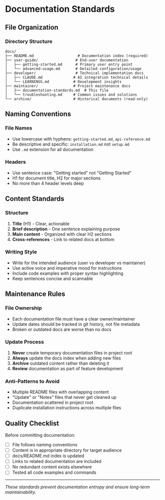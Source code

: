 # Documentation Standards

## File Organization

### Directory Structure
```
docs/
├── README.md                    # Documentation index (required)
├── user-guide/                 # End-user documentation
│   ├── getting-started.md      # Primary user entry point
│   └── advanced-usage.md       # Detailed configuration/usage
├── developer/                  # Technical implementation docs
│   ├── CLAUDE.md              # AI integration technical details
│   └── LEARNINGS.md           # Development insights
├── maintainer/                # Project maintenance docs
│   ├── documentation-standards.md  # This file
│   └── troubleshooting.md     # Common issues and solutions
└── archive/                   # Historical documents (read-only)
```

## Naming Conventions

### File Names
- Use lowercase with hyphens: `getting-started.md`, `api-reference.md`
- Be descriptive and specific: `installation.md` not `setup.md`
- Use `.md` extension for all documentation

### Headers
- Use sentence case: "Getting started" not "Getting Started"
- H1 for document title, H2 for major sections
- No more than 4 header levels deep

## Content Standards

### Structure
1. **Title** (H1) - Clear, actionable
2. **Brief description** - One sentence explaining purpose
3. **Main content** - Organized with clear H2 sections
4. **Cross-references** - Link to related docs at bottom

### Writing Style
- Write for the intended audience (user vs developer vs maintainer)
- Use active voice and imperative mood for instructions
- Include code examples with proper syntax highlighting
- Keep sentences concise and scannable

## Maintenance Rules

### File Ownership
- Each documentation file must have a clear owner/maintainer
- Update dates should be tracked in git history, not file metadata
- Broken or outdated docs are worse than no docs

### Update Process
1. **Never** create temporary documentation files in project root
2. **Always** update the docs index when adding new files
3. **Archive** outdated content rather than deleting it
4. **Review** documentation as part of feature development

### Anti-Patterns to Avoid
- Multiple README files with overlapping content
- "Update" or "Notes" files that never get cleaned up
- Documentation scattered in project root
- Duplicate installation instructions across multiple files

## Quality Checklist

Before committing documentation:
- [ ] File follows naming conventions
- [ ] Content is in appropriate directory for target audience
- [ ] docs/README.md index is updated
- [ ] Links to related documentation are included
- [ ] No redundant content exists elsewhere
- [ ] Tested all code examples and commands

---

*These standards prevent documentation entropy and ensure long-term maintainability.*